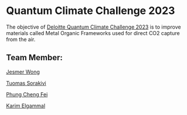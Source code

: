 # Quantum Climate Challenge 2023

The objective of [Deloitte Quantum Climate Challenge 2023](https://www.linkedin.com/posts/dr-renata-jovanovic_deloitte-quantum-climate-challenge-2023-activity-7018581752570896384-fJdb/) is to improve materials called Metal Organic Frameworks used for direct CO2 capture from the air. 

## Team Member:

[Jesmer Wong](https://github.com/jesmer)

[Tuomas Sorakivi](https://github.com/gigabrainIO)

[Phung Cheng Fei](https://github.com/buttercutter)

[Karim Elgammal](https://github.com/KarimElgammal)
